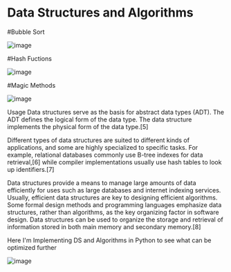 # Data Structures and Algorithms




#Bubble Sort

![image](https://user-images.githubusercontent.com/49754403/122521962-0d4d2080-d033-11eb-9a57-26589bad926c.png)


#Hash Fuctions

![image](https://user-images.githubusercontent.com/49754403/122522115-38d00b00-d033-11eb-95e1-7918991667f3.png)


#Magic Methods

![image](https://user-images.githubusercontent.com/49754403/122522299-6cab3080-d033-11eb-805a-5cfb8694e64c.png)



Usage
Data structures serve as the basis for abstract data types (ADT). The ADT defines the logical form of the data type. The data structure implements the physical form of the data type.[5]

Different types of data structures are suited to different kinds of applications, and some are highly specialized to specific tasks. For example, relational databases commonly use B-tree indexes for data retrieval,[6] while compiler implementations usually use hash tables to look up identifiers.[7]

Data structures provide a means to manage large amounts of data efficiently for uses such as large databases and internet indexing services. Usually, efficient data structures are key to designing efficient algorithms. Some formal design methods and programming languages emphasize data structures, rather than algorithms, as the key organizing factor in software design. Data structures can be used to organize the storage and retrieval of information stored in both main memory and secondary memory.[8]



Here I'm Implementing DS and Algorithms in Python to see what can be optimized further


![image](https://user-images.githubusercontent.com/49754403/122521008-f3f7a480-d031-11eb-9477-6e4464c167ba.png)

